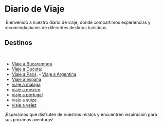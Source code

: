 # Diario de Viaje
​
Bienvenido a nuestro diario de viaje, donde compartimos experiencias y recomendaciones de diferentes destinos turísticos.
​
## Destinos
​
- [Viaje a Bucaramnga](https://github.com/Gersonchm1/DiarioDeViajes/blob/master/bucaramanga.md)
- [Viaje a Cucuta](https://github.com/Gersonchm1/DiarioDeViajes/blob/master/cucuta.md):
- [Viaje a Paris](https://github.com/Gersonchm1/DiarioDeViajes/blob/master/paris.md).
​- [Viaje a Argentina](https://github.com/Gersonchm1/DiarioDeViajes/blob/master/argentina.md)
- [Viaje a españa](https://github.com/Gersonchm1/DiarioDeViajes/blob/master/espa%C3%B1a.md)
- [viaje a malaga](https://github.com/Gersonchm1/DiarioDeViajes/blob/master/malaga.md)
- [viaje a mexico](https://github.com/Gersonchm1/DiarioDeViajes/blob/master/mexico.md)
- [viaje a portugal](https://github.com/Gersonchm1/DiarioDeViajes/blob/master/portugal.md)
- [viaje a suiza](https://github.com/Gersonchm1/DiarioDeViajes/blob/master/suiza.md)
- [viaje a velez](https://github.com/Gersonchm1/DiarioDeViajes/blob/master/velez.md)

¡Esperamos que disfruten de nuestros relatos y encuentren inspiración para sus próximas aventuras!



